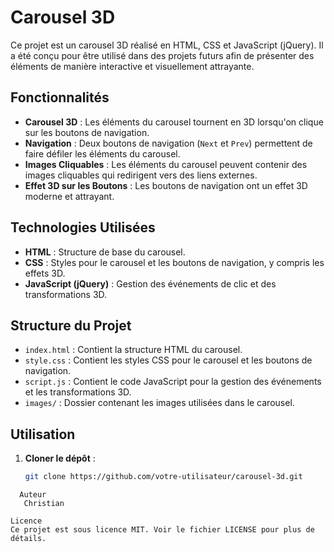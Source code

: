# Carousel 3D

Ce projet est un carousel 3D réalisé en HTML, CSS et JavaScript (jQuery). Il a été conçu pour être utilisé dans des projets futurs afin de présenter des éléments de manière interactive et visuellement attrayante.

## Fonctionnalités

- **Carousel 3D** : Les éléments du carousel tournent en 3D lorsqu'on clique sur les boutons de navigation.
- **Navigation** : Deux boutons de navigation (`Next` et `Prev`) permettent de faire défiler les éléments du carousel.
- **Images Cliquables** : Les éléments du carousel peuvent contenir des images cliquables qui redirigent vers des liens externes.
- **Effet 3D sur les Boutons** : Les boutons de navigation ont un effet 3D moderne et attrayant.

## Technologies Utilisées

- **HTML** : Structure de base du carousel.
- **CSS** : Styles pour le carousel et les boutons de navigation, y compris les effets 3D.
- **JavaScript (jQuery)** : Gestion des événements de clic et des transformations 3D.

## Structure du Projet

- `index.html` : Contient la structure HTML du carousel.
- `style.css` : Contient les styles CSS pour le carousel et les boutons de navigation.
- `script.js` : Contient le code JavaScript pour la gestion des événements et les transformations 3D.
- `images/` : Dossier contenant les images utilisées dans le carousel.

## Utilisation

1. **Cloner le dépôt** :

   ```bash
   git clone https://github.com/votre-utilisateur/carousel-3d.git
   ```

```
  Auteur
   Christian

Licence
Ce projet est sous licence MIT. Voir le fichier LICENSE pour plus de détails.

```
